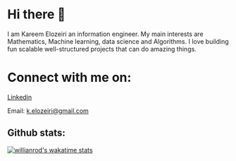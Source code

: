 # Hi there 👋
  I am Kareem Elozeiri an information engineer. My main interests are Mathematics, Machine learning, data science and Algorithms. I love building fun scalable well-structured projects that can do amazing things. 
# Connect with me on:
[Linkedin](https://www.linkedin.com/in/kareem-elozeiri-a09657218/)

Email: k.elozeiri@gmail.com

## Github stats:
[![willianrod's wakatime stats](https://github-readme-stats.vercel.app/api/wakatime?username=KareemElozeiri)](https://github.com/anuraghazra/github-readme-stats)
